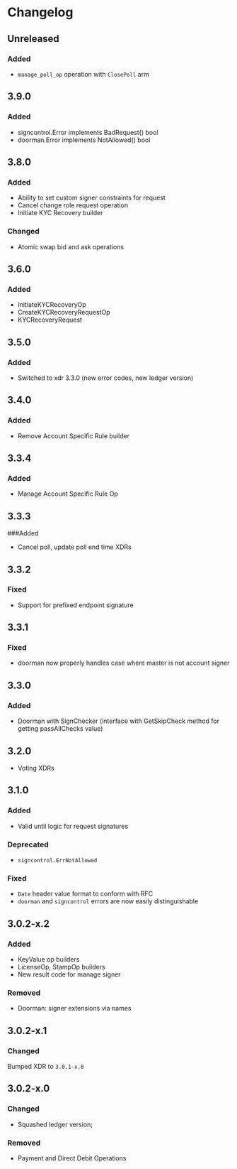 # Changelog

## Unreleased

### Added

* `manage_poll_op` operation with `ClosePoll` arm

## 3.9.0

### Added

* signcontrol.Error implements BadRequest() bool
* doorman.Error implements NotAllowed() bool

## 3.8.0

### Added
* Ability to set custom signer constraints for request
* Cancel change role request operation
* Initiate KYC Recovery builder

### Changed

* Atomic swap bid and ask operations

## 3.6.0

### Added
* InitiateKYCRecoveryOp
* CreateKYCRecoveryRequestOp
* KYCRecoveryRequest

## 3.5.0

### Added
* Switched to xdr 3.3.0 (new error codes, new ledger version)

## 3.4.0

### Added

* Remove Account Specific Rule builder

## 3.3.4

### Added

* Manage Account Specific Rule Op

## 3.3.3

###Added

* Cancel poll, update poll end time XDRs

## 3.3.2

### Fixed

* Support for prefixed endpoint signature

## 3.3.1

### Fixed

* doorman now properly handles case where master is not account signer

## 3.3.0

### Added

* Doorman with SignChecker (interface with GetSkipCheck method for getting passAllChecks value)

## 3.2.0

* Voting XDRs

## 3.1.0

### Added

* Valid until logic for request signatures

### Deprecated

* `signcontrol.ErrNotAllowed`

### Fixed

* `Date` header value format to conform with RFC
* `doorman` and `signcontrol` errors are now easily distinguishable

## 3.0.2-x.2

### Added

* KeyValue op builders
* LicenseOp, StampOp builders
* New result code for manage signer

### Removed

* Doorman: signer extensions via names

## 3.0.2-x.1

### Changed

Bumped XDR to `3.0.1-x.0`

## 3.0.2-x.0

### Changed

* Squashed ledger version;

### Removed

* Payment and Direct Debit Operations

